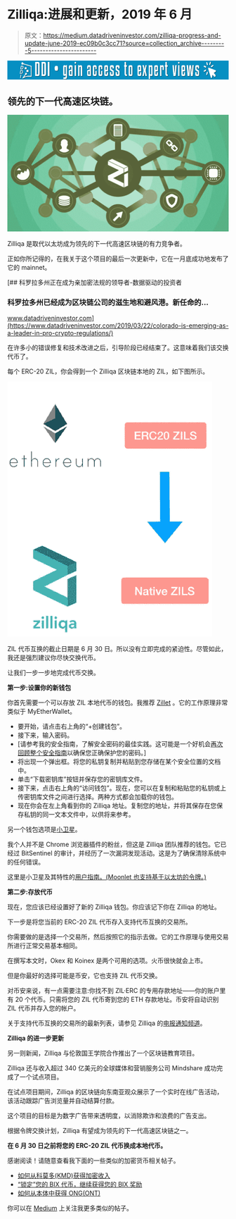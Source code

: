 # Zilliqa:进展和更新，2019 年 6 月

> 原文：<https://medium.datadriveninvestor.com/zilliqa-progress-and-update-june-2019-ec09b0c3cc71?source=collection_archive---------5----------------------->

[![](img/f18b1ba0b68dcb9dd815b5532e70ed98.png)](http://www.track.datadriveninvestor.com/1B9E)

## 领先的下一代高速区块链。

![](img/b0af765ffd0e48e4bdb2c05bf56e51fc.png)

Zilliqa 是取代以太坊成为领先的下一代高速区块链的有力竞争者。

正如你所记得的，在我关于这个项目的最后一次更新中，它在一月底成功地发布了它的 mainnet。

[](https://www.datadriveninvestor.com/2019/03/22/colorado-is-emerging-as-a-leader-in-pro-crypto-regulations/) [## 科罗拉多州正在成为亲加密法规的领导者-数据驱动的投资者

### 科罗拉多州已经成为区块链公司的滋生地和避风港。新任命的…

www.datadriveninvestor.com](https://www.datadriveninvestor.com/2019/03/22/colorado-is-emerging-as-a-leader-in-pro-crypto-regulations/) 

在许多小的错误修复和技术改进之后，引导阶段已经结束了。这意味着我们该交换代币了。

每个 ERC-20 ZIL，你会得到一个 Zilliqa 区块链本地的 ZIL，如下图所示。

![](img/c41712243b21393b49eb88040ce0ef50.png)

ZIL 代币互换的截止日期是 6 月 30 日。所以没有立即完成的紧迫性。尽管如此，我还是强烈建议你尽快交换代币。

让我们一步一步地完成代币交换。

**第一步:设置你的新钱包**

你首先需要一个可以存放 ZIL 本地代币的钱包。我推荐 [Zillet](https://zillet.io/) 。它的工作原理非常类似于 MyEtherWallet。

*   要开始，请点击右上角的“+创建钱包”。
*   接下来，输入密码。
*   [请参考我的安全指南，了解安全密码的最佳实践。这可能是一个好机会[再次回顾整个安全指南](https://members.caseyresearch.com/special-report/getting-started-with-cryptocurrencies-part-i/)以确保您正确保护您的密码。]
*   将出现一个弹出框。将您的私钥复制并粘贴到您存储在某个安全位置的文档中。
*   单击“下载密钥库”按钮并保存您的密钥库文件。
*   接下来，点击右上角的“访问钱包”。现在，您可以在复制和粘贴您的私钥或上传密钥库文件之间进行选择。两种方式都会加载你的钱包。
*   现在你会在左上角看到你的 Zilliqa 地址。复制您的地址，并将其保存在您保存私钥的同一文本文件中，以供将来参考。

另一个钱包选项是[小卫星](https://chrome.google.com/webstore/detail/moonlet-wallet/aepcjklheilpnnokjfpgncfcdakhbgci)。

我个人并不是 Chrome 浏览器插件的粉丝，但这是 Zilliqa 团队推荐的钱包。它已经过 BitSentinel 的审计，并经历了一次漏洞发现活动。这是为了确保清除系统中的任何错误。

这里是小卫星及其特性的[用户指南。(Moonlet 也支持基于以太坊的令牌。)](https://medium.com/moonlet-xyz/moonlet-user-guide-and-its-key-features-1f7bea49a871)

**第二步:存放代币**

现在，您应该已经设置好了新的 Zilliqa 钱包。你应该记下你在 Zilliqa 的地址。

下一步是将您当前的 ERC-20 ZIL 代币存入支持代币互换的交易所。

你需要做的是选择一个交易所，然后按照它的指示去做。它的工作原理与使用交易所进行正常交易基本相同。

在撰写本文时，Okex 和 Koinex 是两个可用的选项。火币很快就会上市。

但是你最好的选择可能是币安，它也支持 ZIL 代币交换。

对币安来说，有一点需要注意:你找不到 ZIL·ERC 的专用存款地址——你的账户里有 20 个代币。只需将您的 ZIL 代币寄到您的 ETH 存款地址。币安将自动识别 ZIL 代币并存入您的帐户。

关于支持代币互换的交易所的最新列表，请参见 Zilliqa 的[电报通知频道](https://t.me/zilliqa)。

**Zilliqa 的进一步更新**

另一则新闻，Zilliqa 与伦敦国王学院合作推出了一个区块链教育项目。

Zilliqa 还与收入超过 340 亿美元的全球媒体和营销服务公司 Mindshare 成功完成了一个试点项目。

在试点项目期间，Zilliqa 的区块链向东南亚观众展示了一个实时在线广告活动，该活动跟踪广告浏览量并自动结算付款。

这个项目的目标是为数字广告带来透明度，以消除欺诈和浪费的广告支出。

根据令牌交换计划，Zilliqa 有望成为领先的下一代高速区块链之一。

**在 6 月 30 日之前将您的 ERC-20 ZIL 代币换成本地代币。**

感谢阅读！请随意查看我下面的一些类似的加密货币相关帖子。

*   [如何从科莫多(KMD)获得加密收入](https://medium.com/@rastogimanu461/how-to-earn-crypto-income-from-komodo-kmd-5217fd8bc129)
*   [“锁定”您的 BIX 代币，继续获得您的 BIX 奖励](https://medium.com/@rastogimanu461/lock-your-bix-tokens-today-to-continue-receiving-your-bix-incentive-reward-8ee80f4589ba)
*   [如何从本体中获得 ONG(ONT)](https://medium.com/@rastogimanu461/how-to-earn-ong-from-ontology-ont-acd92ffdd318)

你可以在 [Medium](https://medium.com/@rastogimanu461) 上关注我更多类似的帖子。